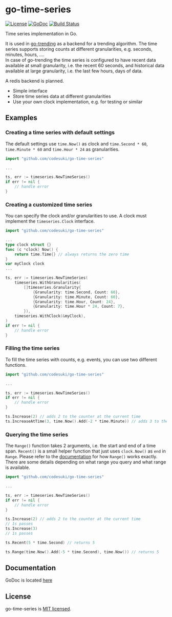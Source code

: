 # go-time-series


[![License](http://img.shields.io/badge/license-MIT-red.svg?style=flat)](./LICENSE)
[![GoDoc](https://pkg.go.dev/github.com/codesuki/go-time-series?status.svg)](https://pkg.go.dev/github.com/codesuki/go-time-series)
[![Build Status](http://img.shields.io/travis/codesuki/go-time-series.svg?style=flat)](https://travis-ci.org/codesuki/go-time-series)

Time series implementation in Go.

It is used in [go-trending](https://www.github.com/codesuki/go-trending) as a backend for a trending algorithm.
The time series supports storing counts at different granularities, e.g. seconds, minutes, hours, ....<br />
In case of go-trending the time series is configured to have recent data available at small granularity, i.e. the recent 60 seconds, and historical data available at large granularity, i.e. the last few hours, days of data.

A redis backend is planned.

* Simple interface
* Store time series data at different granularities
* Use your own clock implementation, e.g. for testing or similar

## Examples

### Creating a time series with default settings
The default settings use `time.Now()` as clock and `time.Second * 60`, `time.Minute * 60` and `time.Hour * 24` as granularities.

```go
import "github.com/codesuki/go-time-series"

...

ts, err := timeseries.NewTimeSeries()
if err != nil {
    // handle error
}
```

### Creating a customized time series
You can specify the clock and/or granularities to use. A clock must implement the `timeseries.Clock` interface.

```go
import "github.com/codesuki/go-time-series"

...
type clock struct {}
func (c *clock) Now() {
    return time.Time{} // always returns the zero time
}
var myClock clock
...

ts, err := timeseries.NewTimeSeries(
    timeseries.WithGranularities(
        []timeseries.Granularity{
            {Granularity: time.Second, Count: 60},
            {Granularity: time.Minute, Count: 60},
            {Granularity: time.Hour, Count: 24},
            {Granularity: time.Hour * 24, Count: 7},
        }),
    timeseries.WithClock(&myClock),
)
if err != nil {
    // handle error
}
```

### Filling the time series
To fill the time series with counts, e.g. events, you can use two different functions.

```go
import "github.com/codesuki/go-time-series"

...

ts, err := timeseries.NewTimeSeries()
if err != nil {
    // handle error
}

ts.Increase(2) // adds 2 to the counter at the current time
ts.IncreaseAtTime(3, time.Now().Add(-2 * time.Minute)) // adds 3 to the counter 2 minutes ago
```

### Querying the time series
The `Range()` function takes 2 arguments, i.e. the start and end of a time span.
`Recent()` is a small helper function that just uses `clock.Now()` as `end` in `Range`.
Please refer to the [documentation](https://godoc.org/github.com/codesuki/go-time-series) for how `Range()` works exactly. There are some details depending on what range you query and what range is available.

```go
import "github.com/codesuki/go-time-series"

...

ts, err := timeseries.NewTimeSeries()
if err != nil {
    // handle error
}

ts.Increase(2) // adds 2 to the counter at the current time
// 1s passes
ts.Increase(3)
// 1s passes

ts.Recent(5 * time.Second) // returns 5

ts.Range(time.Now().Add(-5 * time.Second), time.Now()) // returns 5
```

## Documentation
GoDoc is located [here](https://godoc.org/github.com/codesuki/go-time-series)

## License
go-time-series is [MIT licensed](./LICENSE).

